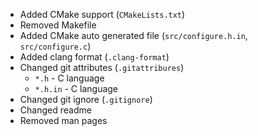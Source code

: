 - Added CMake support (``CMakeLists.txt``)
- Removed Makefile
- Added CMake auto generated file (``src/configure.h.in``, ``src/configure.c``)
- Added clang format (``.clang-format``)
- Changed git attributes (``.gitattribures``)
    - ``*.h`` - C language
    - ``*.h.in`` - C language
- Changed git ignore (``.gitignore``)
- Changed readme
- Removed man pages